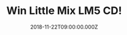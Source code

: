 ---
campaign-uuid: "c-765f8eaf-bb74-45d2-80ff-34bcd72e765b"
type: "Competition"
category: "Gifts"
date: "2018-11-22T09:00:00.000Z"
end-date: "2018-12-18T23:59:00.000Z"
disable-form: false
is_promoted: false
has_entry_page: true
title: "Win Little Mix LM5 CD!"
competition-description: "<p>Get ready: we have the best present for you this Christmas.\
  \ Yes! you guessed it.… we have in our hands the brand new album of  the girlband\
  \ of the moment LITTLE MIX! This new album LM5 is the best they’ve done until date\
  \ and we wanted to give it to you this Christmas!</p>\r\n<p>MIXERS! Want to dance\
  \ Little Mix new tunes this holidays? Click below for a chance to win!</p>"
hero-header: "Win Little Mix LM5 CD!"
terms-confirmation: "N/A"
banner-img: "https://assets.expresslyapp.com/asset-b434a4e5-6310-42f8-b901-4c27ca8f801b.jpg"
logo-left-href: "http://club.expressly.io"
logo-left-image: "https://assets.expresslyapp.com/asset-989f844d-4503-4192-9419-b8fb919dd520.jpg"
logo-left-title: "expressly club"
bg-image-hero: "https://assets.expresslyapp.com/asset-73a1e08e-2d27-4765-b998-5007034a748e.jpg"
bg-image-first: "https://assets.expresslyapp.com/asset-4145663f-9f04-4951-b682-17e6fc100b01.jpg"
section1-content: "<p>The X Factor winning girl band have done it again and they’\
  ve just released their fifth album LM5! You can see the growth of these ladies through\
  \ every song since their last LP Glory Days. The Cure, Woman Like Me, Strip, American\
  \ boy… are some of their new tunes, an empowering album we are pretty sure you won’\
  t want to miss… </>\r\n<p>Enter the form below for a chance to win the best album\
  \ this Christmas: LM5!get ready and enjoy great music with your loved ones this\
  \ holidays!</p>\r\n<p>Good luck!</p>"
entry-title: "Win Little Mix LM5 CD!"
entry-content: "Enter the draw to win Little Mix LM5 CD by completing the form below\
  \ before 23:59 on 18th of December 2018."
has-winner: false
prize-description: "Little Mix LM5 CD."
special-conditions: "Multiple entries are allowed up to one every day.\r\nThis competition\
  \ is also available on: https://aaa.nme.com/competitions/little-mix-lm5-cd"
---